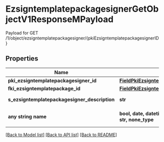 # EzsigntemplatepackagesignerGetObjectV1ResponseMPayload

Payload for GET /1/object/ezsigntemplatepackagesigner/{pkiEzsigntemplatepackagesignerID}

## Properties
Name | Type | Description | Notes
------------ | ------------- | ------------- | -------------
**pki_ezsigntemplatepackagesigner_id** | [**FieldPkiEzsigntemplatepackagesignerID**](FieldPkiEzsigntemplatepackagesignerID.md) |  | 
**fki_ezsigntemplatepackage_id** | [**FieldPkiEzsigntemplatepackageID**](FieldPkiEzsigntemplatepackageID.md) |  | 
**s_ezsigntemplatepackagesigner_description** | **str** | The description of the Ezsigntemplatepackagesigner | 
**any string name** | **bool, date, datetime, dict, float, int, list, str, none_type** | any string name can be used but the value must be the correct type | [optional]

[[Back to Model list]](../README.md#documentation-for-models) [[Back to API list]](../README.md#documentation-for-api-endpoints) [[Back to README]](../README.md)


